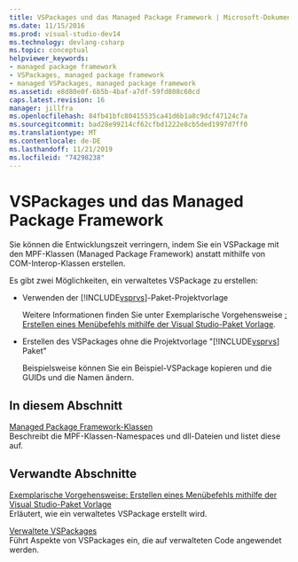 ```yaml
---
title: VSPackages und das Managed Package Framework | Microsoft-Dokumentation
ms.date: 11/15/2016
ms.prod: visual-studio-dev14
ms.technology: devlang-csharp
ms.topic: conceptual
helpviewer_keywords:
- managed package framework
- VSPackages, managed package framework
- managed VSPackages, managed package framework
ms.assetid: e8d80e0f-6b5b-4baf-a7df-59fd808c60cd
caps.latest.revision: 16
manager: jillfra
ms.openlocfilehash: 84fb41bfc80415535ca41d6b1a8c9dcf47124c7a
ms.sourcegitcommit: bad28e99214cf62cfbd1222e8cb5ded1997d7ff0
ms.translationtype: MT
ms.contentlocale: de-DE
ms.lasthandoff: 11/21/2019
ms.locfileid: "74298238"
---
```

# <a name="vspackages-and-the-managed-package-framework"></a>VSPackages und das Managed Package Framework
Sie können die Entwicklungszeit verringern, indem Sie ein VSPackage mit den MPF-Klassen (Managed Package Framework) anstatt mithilfe von COM-Interop-Klassen erstellen.  
  
 Es gibt zwei Möglichkeiten, ein verwaltetes VSPackage zu erstellen:  
  
- Verwenden der [!INCLUDE[vsprvs](../includes/vsprvs-md.md)]-Paket-Projektvorlage  
  
     Weitere Informationen finden Sie unter Exemplarische Vorgehensweise [: Erstellen eines Menübefehls mithilfe der Visual Studio-Paket Vorlage](https://msdn.microsoft.com/library/1985fa7d-aad4-4866-b356-a125b6a246de).  
  
- Erstellen des VSPackages ohne die Projektvorlage "[!INCLUDE[vsprvs](../includes/vsprvs-md.md)] Paket"  
  
     Beispielsweise können Sie ein Beispiel-VSPackage kopieren und die GUIDs und die Namen ändern. 
  
## <a name="in-this-section"></a>In diesem Abschnitt  
 [Managed Package Framework-Klassen](../misc/managed-package-framework-classes.md)  
 Beschreibt die MPF-Klassen-Namespaces und dll-Dateien und listet diese auf.  
  
## <a name="related-sections"></a>Verwandte Abschnitte  
 [Exemplarische Vorgehensweise: Erstellen eines Menübefehls mithilfe der Visual Studio-Paket Vorlage](https://msdn.microsoft.com/library/1985fa7d-aad4-4866-b356-a125b6a246de)  
 Erläutert, wie ein verwaltetes VSPackage erstellt wird.  
  
 [Verwaltete VSPackages](../misc/managed-vspackages.md)  
 Führt Aspekte von VSPackages ein, die auf verwalteten Code angewendet werden.